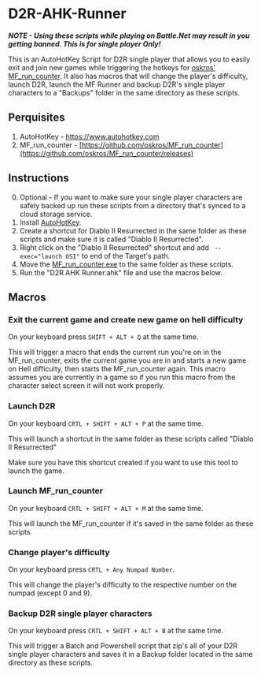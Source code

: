 # D2R-AHK-Runner

***NOTE - Using these scripts while playing on Battle.Net may result in you getting banned. This is for single player Only!***

This is an AutoHotKey Script for D2R single player that allows you to easily exit and join new games while triggering the hotkeys for [oskros' MF_run_counter](https://github.com/oskros/MF_run_counter). It also has macros that will change the player's difficulty, launch D2R, launch the MF Runner and backup D2R's single player characters to a "Backups" folder in the same directory as these scripts.

## Perquisites

1. AutoHotKey - https://www.autohotkey.com
2. MF_run_counter - [https://github.com/oskros/MF_run_counter](https://github.com/oskros/MF_run_counter/releases)

## Instructions

0. Optional - If you want to make sure your single player characters are safely backed up run these scripts from a directory that's synced to a cloud storage service.
1. Install [AutoHotKey](https://www.autohotkey.com).
2. Create a shortcut for Diablo II Resurrected in the same folder as these scripts and make sure it is called "Diablo II Resurrected".
3. Right click on the "Diablo II Resurrected" shortcut and add ` --exec="launch OSI"` to end of the Target's path.
4. Move the [MF_run_counter.exe](https://github.com/oskros/MF_run_counter/releases) to the same folder as these scripts.
5. Run the "D2R AHK Runner.ahk" file and use the macros below.

## Macros

  ### Exit the current game and create new game on hell difficulty

  On your keyboard press `SHIFT + ALT + Q` at the same time.

  This will trigger a macro that ends the current run you're on in the MF_run_counter, exits the current game you are in and starts a new game on Hell difficulty, then starts the MF_run_counter again. This macro assumes you are currently in a game so if you run this macro from the character select screen it will not work properly.

  ### Launch D2R

  On your keyboard `CRTL + SHIFT + ALT + P` at the same time.

  This will launch a shortcut in the same folder as these scripts called "Diablo II Resurrected"

  Make sure you have this shortcut created if you want to use this tool to launch the game.

  ### Launch MF_run_counter

  On your keyboard `CRTL + SHIFT + ALT + M` at the same time.

  This will launch the MF_run_counter if it's saved in the same folder as these scripts.

  ### Change player's difficulty

  On your keyboard press `CRTL + Any Numpad Number`.

  This will change the player's difficulty to the respective number on the numpad (except 0 and 9).

  ### Backup D2R single player characters

  On your keyboard press `CRTL + SHIFT + ALT + B` at the same time.

  This will trigger a Batch and Powershell script that zip's all of your D2R single player characters and saves it in a Backup folder located in the same directory as these scripts.
